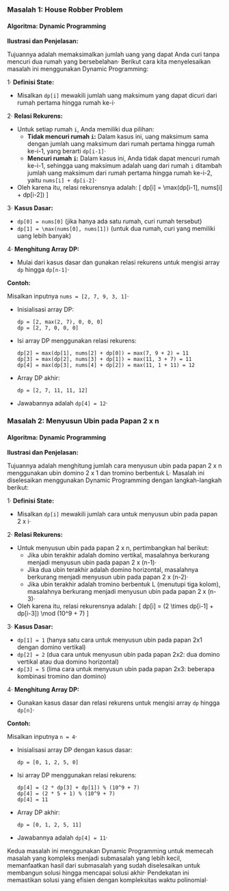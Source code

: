 ### Masalah 1: House Robber Problem

#### Algoritma: Dynamic Programming

**Ilustrasi dan Penjelasan:**

Tujuannya adalah memaksimalkan jumlah uang yang dapat Anda curi tanpa mencuri dua rumah yang bersebelahan· Berikut cara kita menyelesaikan masalah ini menggunakan Dynamic Programming:

1· **Definisi State:**
   - Misalkan `dp[i]` mewakili jumlah uang maksimum yang dapat dicuri dari rumah pertama hingga rumah ke-i·

2· **Relasi Rekurens:**
   - Untuk setiap rumah `i`, Anda memiliki dua pilihan:
     - **Tidak mencuri rumah `i`:** Dalam kasus ini, uang maksimum sama dengan jumlah uang maksimum dari rumah pertama hingga rumah ke-i-1, yang berarti `dp[i-1]`·
     - **Mencuri rumah `i`:** Dalam kasus ini, Anda tidak dapat mencuri rumah ke-i-1, sehingga uang maksimum adalah uang dari rumah `i` ditambah jumlah uang maksimum dari rumah pertama hingga rumah ke-i-2, yaitu `nums[i] + dp[i-2]`·
   - Oleh karena itu, relasi rekurensnya adalah:
     \[
     dp[i] = \max(dp[i-1], nums[i] + dp[i-2])
     \]

3· **Kasus Dasar:**
   - `dp[0] = nums[0]` (jika hanya ada satu rumah, curi rumah tersebut)
   - `dp[1] = \max(nums[0], nums[1])` (untuk dua rumah, curi yang memiliki uang lebih banyak)

4· **Menghitung Array DP:**
   - Mulai dari kasus dasar dan gunakan relasi rekurens untuk mengisi array `dp` hingga `dp[n-1]`·

**Contoh:**

Misalkan inputnya `nums = [2, 7, 9, 3, 1]`·

- Inisialisasi array DP:
  ```
  dp = [2, max(2, 7), 0, 0, 0]
  dp = [2, 7, 0, 0, 0]
  ```

- Isi array DP menggunakan relasi rekurens:
  ```
  dp[2] = max(dp[1], nums[2] + dp[0]) = max(7, 9 + 2) = 11
  dp[3] = max(dp[2], nums[3] + dp[1]) = max(11, 3 + 7) = 11
  dp[4] = max(dp[3], nums[4] + dp[2]) = max(11, 1 + 11) = 12
  ```

- Array DP akhir:
  ```
  dp = [2, 7, 11, 11, 12]
  ```

- Jawabannya adalah `dp[4] = 12`·

### Masalah 2: Menyusun Ubin pada Papan 2 x n

#### Algoritma: Dynamic Programming

**Ilustrasi dan Penjelasan:**

Tujuannya adalah menghitung jumlah cara menyusun ubin pada papan 2 x n menggunakan ubin domino 2 x 1 dan tromino berbentuk L· Masalah ini diselesaikan menggunakan Dynamic Programming dengan langkah-langkah berikut:

1· **Definisi State:**
   - Misalkan `dp[i]` mewakili jumlah cara untuk menyusun ubin pada papan 2 x i·

2· **Relasi Rekurens:**
   - Untuk menyusun ubin pada papan 2 x n, pertimbangkan hal berikut:
     - Jika ubin terakhir adalah domino vertikal, masalahnya berkurang menjadi menyusun ubin pada papan 2 x (n-1)·
     - Jika dua ubin terakhir adalah domino horizontal, masalahnya berkurang menjadi menyusun ubin pada papan 2 x (n-2)·
     - Jika ubin terakhir adalah tromino berbentuk L (menutupi tiga kolom), masalahnya berkurang menjadi menyusun ubin pada papan 2 x (n-3)·
   - Oleh karena itu, relasi rekurensnya adalah:
     \[
     dp[i] = (2 \times dp[i-1] + dp[i-3]) \mod (10^9 + 7)
     \]

3· **Kasus Dasar:**
   - `dp[1] = 1` (hanya satu cara untuk menyusun ubin pada papan 2x1 dengan domino vertikal)
   - `dp[2] = 2` (dua cara untuk menyusun ubin pada papan 2x2: dua domino vertikal atau dua domino horizontal)
   - `dp[3] = 5` (lima cara untuk menyusun ubin pada papan 2x3: beberapa kombinasi tromino dan domino)

4· **Menghitung Array DP:**
   - Gunakan kasus dasar dan relasi rekurens untuk mengisi array `dp` hingga `dp[n]`·

**Contoh:**

Misalkan inputnya `n = 4`·

- Inisialisasi array DP dengan kasus dasar:
  ```
  dp = [0, 1, 2, 5, 0]
  ```

- Isi array DP menggunakan relasi rekurens:
  ```
  dp[4] = (2 * dp[3] + dp[1]) % (10^9 + 7)
  dp[4] = (2 * 5 + 1) % (10^9 + 7)
  dp[4] = 11
  ```

- Array DP akhir:
  ```
  dp = [0, 1, 2, 5, 11]
  ```

- Jawabannya adalah `dp[4] = 11`·

Kedua masalah ini menggunakan Dynamic Programming untuk memecah masalah yang kompleks menjadi submasalah yang lebih kecil, memanfaatkan hasil dari submasalah yang sudah diselesaikan untuk membangun solusi hingga mencapai solusi akhir· Pendekatan ini memastikan solusi yang efisien dengan kompleksitas waktu polinomial· 